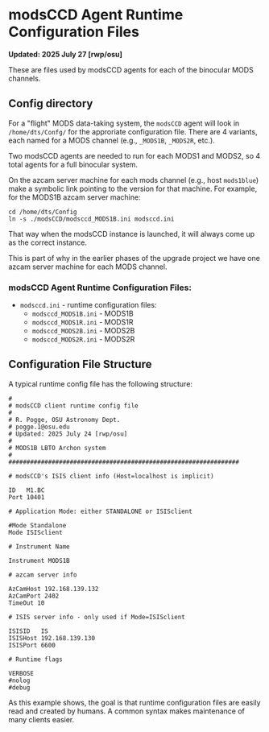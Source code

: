 # modsCCD Agent Runtime Configuration Files

**Updated: 2025 July 27 [rwp/osu]**

These are files used by modsCCD agents for each of the binocular MODS channels.

## Config directory

For a "flight" MODS data-taking system, the `modsCCD` agent will look in `/home/dts/Confg/` for the approriate
configuration file.  There are 4 variants, each named for a MODS channel (e.g., `_MODS1B`, `_MODS2R`, etc.).

Two modsCCD agents are needed to run for each MODS1 and MODS2, so 4 total agents for a full binocular system.

On the azcam server machine for each mods channel (e.g., host `mods1blue`) make a symbolic link pointing to
the version for that machine.  For example, for the MODS1B azcam server machine:
```shell
cd /home/dts/Config
ln -s ./modsCCD/modsccd_MODS1B.ini modsccd.ini
```
That way when the modsCCD instance is launched, it will always come up as the correct instance.

This is part of why in the earlier phases of the upgrade project we have one azcam server
machine for each MODS channel.

### modsCCD Agent Runtime Configuration Files:

 * `modsccd.ini` - runtime configuration files:
   * `modsccd_MODS1B.ini` - MODS1B
   * `modsccd_MODS1R.ini` - MODS1R
   * `modsccd_MODS2B.ini` - MODS2B
   * `modsccd_MODS2R.ini` - MODS2R

## Configuration File Structure
A typical runtime config file has the following structure:
```
#
# modsCCD client runtime config file
#
# R. Pogge, OSU Astronomy Dept.
# pogge.1@osu.edu
# Updated: 2025 July 24 [rwp/osu]
#
# MODS1B LBTO Archon system
#
################################################################

# modsCCD's ISIS client info (Host=localhost is implicit)

ID   M1.BC
Port 10401

# Application Mode: either STANDALONE or ISISclient

#Mode Standalone
Mode ISISclient

# Instrument Name

Instrument MODS1B

# azcam server info

AzCamHost 192.168.139.132
AzCamPort 2402
TimeOut 10
   
# ISIS server info - only used if Mode=ISISclient

ISISID   IS
ISISHost 192.168.139.130
ISISPort 6600

# Runtime flags 

VERBOSE
#nolog
#debug
```
As this example shows, the goal is that runtime configuration files
are easily read and created by humans.  A common syntax makes
maintenance of many clients easier.

